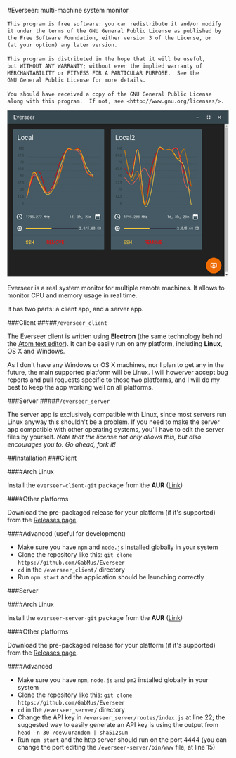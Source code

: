 #Everseer: multi-machine system monitor

	This program is free software: you can redistribute it and/or modify
	it under the terms of the GNU General Public License as published by
	the Free Software Foundation, either version 3 of the License, or
	(at your option) any later version.

	This program is distributed in the hope that it will be useful,
	but WITHOUT ANY WARRANTY; without even the implied warranty of
	MERCHANTABILITY or FITNESS FOR A PARTICULAR PURPOSE.  See the
	GNU General Public License for more details.

	You should have received a copy of the GNU General Public License
	along with this program.  If not, see <http://www.gnu.org/licenses/>.

![screenshot](screenshot.png)

Everseer is a real system monitor for multiple remote machines. It allows to monitor CPU and memory usage in real time.

It has two parts: a client app, and a server app.

###Client
#####`/everseer_client`

The Everseer client is written using **Electron** (the same technology behind the [Atom text editor](https://atom.io/)). It can be easily run on any platform, including **Linux**, OS X and Windows.

As I don't have any Windows or OS X machines, nor I plan to get any in the future, the main supported platform will be Linux. I will howerver accept bug reports and pull requests specific to those two platforms, and I will do my best to keep the app working well on all platforms.

###Server
#####`/everseer_server`

The server app is exclusively compatible with Linux, since most servers run Linux anyway this shouldn't be a problem. If you need to make the server app compatible with other operating systems, you'll have to edit the server files by yourself.
*Note that the license not only allows this, but also encourages you to. Go ahead, fork it!*

##Installation
###Client

####Arch Linux

Install the `everseer-client-git` package from the **AUR** ([Link](https://aur.archlinux.org/packages/everseer-client-git))

####Other platforms

Download the pre-packaged release for your platform (if it's supported) from the [Releases page](https://github.com/GabMus/Everseer/releases).

####Advanced (useful for development)

- Make sure you have `npm` and `node.js` installed globally in your system
- Clone the repository like this: `git clone https://github.com/GabMus/Everseer`
- `cd` in the `/everseer_client/` directory
- Run `npm start` and the application should be launching correctly

###Server

####Arch Linux

Install the `everseer-server-git` package from the **AUR** ([Link](https://aur.archlinux.org/packages/everseer-server-git))

####Other platforms

Download the pre-packaged release for your platform (if it's supported) from the [Releases page](https://github.com/GabMus/Everseer/releases).

####Advanced

- Make sure you have `npm`,  `node.js` and `pm2` installed globally in your system
- Clone the repository like this: `git clone https://github.com/GabMus/Everseer`
- `cd` in the `/everseer_server/` directory
- Change the API key in `/everseer_server/routes/index.js` at line 22; the suggested way to easily generate an API key is using the output from `head -n 30 /dev/urandom | sha512sum`
- Run `npm start` and the http server should run on the port 4444 (you can change the port editing the `/everseer-server/bin/www` file, at line 15)